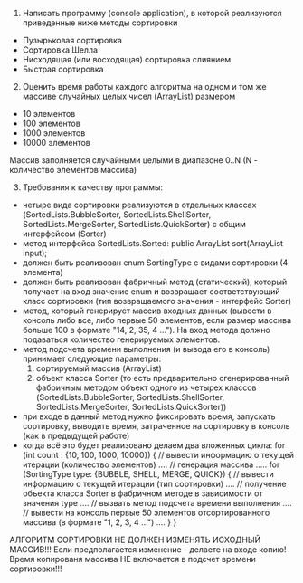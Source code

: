 1. Написать программу (console application), в которой реализуются приведенные ниже методы сортировки
- Пузырьковая сортировка
- Сортировка Шелла
- Нисходящая (или восходящая) сортировка слиянием
- Быстрая сортировка



2. Оценить время работы каждого алгоритма на одном и том же массиве случайных целых чисел (ArrayList<Integer>) размером
- 10 элементов
- 100 элементов
- 1000 элементов
- 10000 элементов



Массив заполняется случайными целыми в диапазоне 0..N (N - количество элементов массива)



3. Требования к качеству программы:
- четыре вида сортировки реализуются в отдельных классах 
  (SortedLists.BubbleSorter, SortedLists.ShellSorter, SortedLists.MergeSorter, SortedLists.QuickSorter) 
  с общим интерфейсом (Sorter)
- метод интерфейса SortedLists.Sorted: public ArrayList<Integer> sort(ArrayList<Integer> input);
- должен быть реализован enum SortingType с видами сортировки (4 элемента)
- должен быть реализован фабричный метод (статический), который получает на вход значение enum и 
  возвращает соответствующий класс сортировки (тип возвращаемого значения - интерфейс Sorter)
- метод, который генерирует массив входных данных (вывести в консоль либо все, либо первые 50 элементов, 
  если размер массива больше 100 в формате "14, 2, 35, 4 ..."). 
  На вход метода должно подаваться количество генерируемых элементов.
- метод подсчета времени выполнения (и вывода его в консоль) принимает следующие параметры:
    1. сортируемый массив (ArrayList<Integer>)
    2. объект класса Sorter (то есть предварительно сгенерированный фабричным методом объект одного из четырех классов 
       (SortedLists.BubbleSorter, SortedLists.ShellSorter, SortedLists.MergeSorter, SortedLists.QuickSorter))
- при входе в данный метод нужно фиксировать время, запускать сортировку, выводить время, 
  затраченное на сортировку в консоль (как в предыдущей работе)
- когда всё это будет реализовано делаем два вложенных цикла:
    for (int count : {10, 100, 1000, 10000}) {
        // вывести информацию о текущей итерации (количество элементов)
        ....
        // генерация массива
        .....
        for (SortingType type: {BUBBLE, SHELL, MERGE, QUICK}) {
            // вывести информацию о текущей итерации (тип сортировки)
            ....
            // получение объекта класса Sorter в фабричном методе в зависимости от значения type
            ....
            // вызвать метод подсчета времени выполнения
            ....
            // вывести на консоль первые 50 элементов отсортированного массива (в формате "1, 2, 3, 4 ...")
            ....
        }
    }



АЛГОРИТМ СОРТИРОВКИ НЕ ДОЛЖЕН ИЗМЕНЯТЬ ИСХОДНЫЙ МАССИВ!!! Если предполагается изменение - делаете на входе копию! Время копированя массива НЕ включается в подсчет времени сортировки!!!